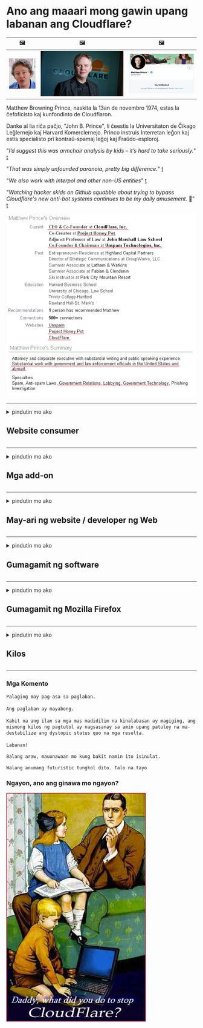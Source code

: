# Ano ang maaari mong gawin upang labanan ang Cloudflare?

| 🖼 | 🖼 | 🖼 |
| --- | --- | --- |
| ![](../image/matthew_prince_teen.jpg) | ![](../image/matthew_prince.jpg) | ![](../image/blockedbymatthewprince.jpg) |


Matthew Browning Prince, naskita la 13an de novembro 1974, estas la ĉefoficisto kaj kunfondinto de Cloudflaron.

Danke al lia riĉa paĉjo, "John B. Prince", li ĉeestis la Universitaton de Ĉikago Leĝlernejo kaj Harvard Komerclernejo.
Princo instruis Interretan leĝon kaj estis specialisto pri kontraŭ-spamaj leĝoj kaj Fraŭdo-esploroj.


"*I’d suggest this was armchair analysis by kids – it’s hard to take seriously.*" [t](https://www.theguardian.com/technology/2015/nov/19/cloudflare-accused-by-anonymous-helping-isis)

"*That was simply unfounded paranoia, pretty big difference.*"  [t](https://twitter.com/xxdesmus/status/992757936123359233)

"*We also work with Interpol and other non-US entities*" [t](https://twitter.com/eastdakota/status/1203028504184360960)

"*Watching hacker skids on Github squabble about trying to bypass Cloudflare's new anti-bot systems continues to be my daily amusement.* 🍿" [t](https://twitter.com/eastdakota/status/1273277839102656515)


![](../image/whoismp.jpg)

---


<details>
<summary>pindutin mo ako

## Website consumer
</summary>


- Kung ang website na gusto mo ay gumagamit ng Cloudflare, sabihin sa kanila na huwag gumamit ng Cloudflare.
  - Ang pag-ungol sa social media tulad ng Facebook, Reddit, Twitter o Mastodon ay walang pagkakaiba. [Ang mga pagkilos ay mas malakas kaysa sa mga hashtag.](https://twitter.com/phyzonloop/status/1274132092490862594)
  - Subukang makipag-ugnay sa may-ari ng website kung nais mong gawing kapaki-pakinabang ang iyong sarili.

[Sabi ni Cloudflare](https://github.com/Eloston/ungoogled-chromium/issues/783):
```
Inirerekumenda namin na makipag-ugnay sa mga administrator para sa mga tukoy na serbisyo o mga site na pinag-uusapan mo at ibahagi ang iyong karanasan.
```

[Kung hindi mo hiningi ito, hindi malalaman ng may-ari ng website ang problemang ito.](../PEOPLE.md)

![](../image/liberapay.jpg)

[Matagumpay na halimbawa](https://counterpartytalk.org/t/turn-off-cloudflare-on-counterparty-co-plz/164/5).<br>
May problema ka? [Itaas ang boses mo ngayon.](https://github.com/maraoz/maraoz.github.io/issues/1) Halimbawa sa ibaba.

```
Tumutulong ka lang sa corporate censorship at pagmamatyag sa masa.
http://crimeflare.eu.org
```

```
Ang iyong web page ay nasa pribadong pag-aabusong pribadong pader na may pader na hardin ng CloudFlare.
http://crimeflare.eu.org
```

- Maglaan ng kaunting oras upang mabasa ang patakaran sa privacy ng website.
  - kung ang website ay nasa likod ng Cloudflare o ang website ay gumagamit ng mga serbisyong konektado sa Cloudflare.

Dapat itong ipaliwanag kung ano ang "Cloudflare", at humingi ng pahintulot na ibahagi ang iyong data sa Cloudflare. Ang kabiguang gawin ito ay magreresulta sa paglabag sa pagtitiwala at ang website na pinag-uusapan ay dapat na iwasan.

[Narito ang isang katanggap-tanggap na halimbawa ng patakaran sa privacy](https://archive.is/bDlTz) ("Subprocessors" > "Entity Name")

```
Nabasa ko na ang iyong patakaran sa privacy at hindi ko mahanap ang salitang Cloudflare.
Tumanggi akong magbahagi ng data sa iyo kung magpapatuloy mong pakainin ang aking data sa Cloudflare.
http://crimeflare.eu.org
```

Ito ay isang halimbawa ng patakaran sa privacy na walang salitang Cloudflare.
[Liberland Jobs](https://archive.is/daKIr) [privacy policy](https://docsend.com/view/feiwyte):

![](../image/cfwontobey.jpg)

Ang Cloudflare ay may sariling patakaran sa privacy.
[Mahal ng Cloudflare ang mga taong doxxing.](https://www.reddit.com/r/GamerGhazi/comments/2s64fe/be_wary_reporting_to_cloudflare/)

Narito ang isang magandang halimbawa para sa form ng pag-sign up ng website.
AFAIK, zero website gawin ito. Magkakatiwala ka ba sa kanila?

```
Sa pamamagitan ng pag-click sa "Mag-sign up para sa XYZ", sumasang-ayon ka sa aming mga tuntunin ng serbisyo at pahayag sa privacy.
Sumasang-ayon ka rin na ibahagi ang iyong data sa Cloudflare at sumasang-ayon din sa pahayag ng privacy ng cloudflare.
Kung tinagas ng Cloudflare ang iyong impormasyon o hindi ka papayag na kumonekta sa aming mga server, hindi namin ito kasalanan. [*]

[ Mag-sign up ] [ hindi ako sang-ayon ]
```
[*] [PEOPLE.md](../PEOPLE.md)


- Subukang huwag gamitin ang kanilang serbisyo. Tandaan na pinapanood ka ng Cloudflare.
  - ["I'm in your TLS, sniffin' your passworz"](../image/iminurtls.jpg)

- Maghanap para sa iba pang website. May mga kahalili at opurtunidad sa internet!

- Kumbinsihin ang iyong mga kaibigan na gamitin ang Tor sa araw-araw.
  - Ang pagkawala ng lagda ng pangalan ay dapat na pamantayan ng bukas na internet!
  - [Tandaan na ayaw ng proyekto ng Tor ang proyektong ito.](../HISTORY.md)

</details>

------

<details>
<summary>pindutin mo ako

## Mga add-on
</summary>

- Kung ang iyong browser ay Firefox, Tor Browser, o Ungoogled Chromium gumamit ng isa sa mga add-on na ito sa ibaba.
  - Kung nais mong magdagdag ng iba pang bagong add-on magtanong tungkol dito muna.


| Pangalan | Developer | Suporta | Maaaring Harangan | Hindi Maaring Abisuhan | Chrome |
| -------- | -------- | -------- | -------- | -------- | -------- |
| [Bloku Cloudflaron MITM-Atakon](../subfiles/about.bcma.md) | #Addon | [ ? ](http://crimeflare.eu.org/) | **Oo**     | **Oo**     |  **Oo** |
| [Ĉu ligoj estas vundeblaj al MITM-atako?](../subfiles/about.ismm.md) | #Addon | [ ? ](http://crimeflare.eu.org/) | Hindi     | **Oo**     |  **Oo** |
| [Ĉu ĉi tiuj ligoj blokos Tor-uzanton?](../subfiles/about.isat.md) | #Addon | [ ? ](http://crimeflare.eu.org/) | Hindi     | **Oo**     |  **Oo** |
| [Block Cloudflare MITM Attack](https://trac.torproject.org/projects/tor/attachment/ticket/24351/block_cloudflare_mitm_attack-1.0.14.1-an%2Bfx.xpi)<br>[**DELETED BY TOR PROJECT**](../HISTORY.md) | nullius | [ ? ](../tool/block_cloudflare_mitm_fx), [Link](http://crimeflare.eu.org/) | **Oo**     | **Oo**     |  Hindi |
| [TPRB](http://34ahehcli3epmhbu2wbl6kw6zdfl74iyc4vg3ja4xwhhst332z3knkyd.onion/) | Sw | [ ? ](http://34ahehcli3epmhbu2wbl6kw6zdfl74iyc4vg3ja4xwhhst332z3knkyd.onion/) | **Oo**     | **Oo**     |  Hindi |
| [Detect Cloudflare](https://addons.mozilla.org/en-US/firefox/addon/detect-cloudflare/) | Frank Otto | [ ? ](https://github.com/traktofon/cf-detect) | Hindi     | **Oo**     |  Hindi |
| [True Sight](https://addons.mozilla.org/en-US/firefox/addon/detect-cloudflare-plus/) | claustromaniac | [ ? ](https://github.com/claustromaniac/detect-cloudflare-plus) | Hindi     | **Oo**     |  Hindi |
| [Which Cloudflare datacenter am I visiting?](https://addons.mozilla.org/en-US/firefox/addon/cf-pop/) | 依云 | [ ? ](https://github.com/lilydjwg/cf-pop) | Hindi     | **Oo**     |  Hindi |


- Maaaring ihinto ng "Decentraleyes" ang koneksyon sa "CDNJS (Cloudflare)".
  - Pinipigilan nito ang maraming mga kahilingan mula sa pag-abot sa mga network, at naghahatid ng mga lokal na file upang maiwasang masira ang mga site.
  - Sumagot ang developer: "[very concerning indeed](https://github.com/Synzvato/decentraleyes/issues/236#issuecomment-352049501)", "[widespread usage severely centralizes the web](https://github.com/Synzvato/decentraleyes/issues/251#issuecomment-366752049)"

- [Maaari mo ring alisin o hindi magtiwala sa sertipiko ng Cloudflare mula sa iyong Certificate Authority (CA).](https://www.ssl.com/how-to/remove-root-certificate-firefox/)

</details>

------

<details>
<summary>pindutin mo ako

## May-ari ng website / developer ng Web
</summary>


![](../image/word_cloudflarefree.jpg)

- Huwag gumamit ng solusyon ng Cloudflare, Panahon.
  - Maaari kang gumawa ng mas mahusay kaysa doon, tama ba? [Narito kung paano alisin ang mga subscription, plano, domain, o account ng Cloudflare.](https://support.cloudflare.com/hc/en-us/articles/200167776-Removing-subscriptions-plans-domains-or-accounts)

| 🖼 | 🖼 |
| --- | --- |
| ![](../image/htmlalertcloudflare.jpg) | ![](../image/htmlalertcloudflare2.jpg) |

- Gusto mo ba ng mas maraming customer? Alam mo ang gagawin. Ang pahiwatig ay "nasa itaas na linya".
  - [Kumusta, sinulat mo ang "Sineseryoso namin ang iyong privacy" ngunit nakakuha ako ng "Error 403 Forbidden Anonymous Proxy Not Allalel".](https://it.slashdot.org/story/19/02/19/0033255/stop-saying-we-take-your-privacy-and-security-seriously) Bakit mo hinaharangan ang Tor O VPN? At bakit mo hinaharangan ang mga pansamantalang email?

![](../image/anonexist.jpg)

- Ang paggamit ng Cloudflare ay magpapataas ng tsansa ng isang outage. Hindi ma-access ng mga bisita ang iyong website kung ang iyong server ay down o Cloudflare ay down.
  - [Naisip mo ba talaga na ang Cloudflare ay hindi kailanman bumaba?](https://www.ibtimes.com/cloudflare-down-not-working-sites-producing-504-gateway-timeout-errors-2618008) [Another](https://twitter.com/Jedduff/status/1097875615997399040) [sample](https://twitter.com/search?f=tweets&vertical=default&q=Cloudflare%20is%20having%20problems). [Need more](../PEOPLE.md)?

![](../image/cloudflareinternalerror.jpg)

- Ang paggamit ng Cloudflare upang i-proxy ang iyong "serbisyo sa API", ang "software update server" o "RSS feed" ay makakasama sa iyong customer. Tumawag sa iyo ang isang customer at sinabing "Hindi ko na magagamit ang iyong API", at wala kang ideya kung ano ang nangyayari. Tahimik na mai-block ng Cloudflare ang iyong customer. Sa tingin mo okay lang?
  - Mayroong maraming mga RSS reader client at RSS reader online na serbisyo. Bakit mo nai-publish ang RSS feed kung hindi mo pinapayagan ang mga tao na mag-subscribe?

![](../image/rssfeedovercf.jpg)

- Kailangan mo ba ng sertipiko ng HTTPS? Gumamit ng "Let's Encrypt" o bilhin lamang ito mula sa kumpanya ng CA.

- Kailangan mo ba ng DNS server? Hindi ma-set up ang iyong sariling server? Kumusta naman sila: [Hurricane Electric Free DNS](https://dns.he.net/), [Dyn.com](https://dyn.com/dns/), [1984 Hosting](https://www.1984hosting.com/), [Afraid.Org (Tanggalin ng admin ang iyong account kung gumagamit ka ng TOR)](https://freedns.afraid.org/)

- Naghahanap ng serbisyo sa pagho-host? Libre lang? Kumusta naman sila: [Onion Service](http://vww6ybal4bd7szmgncyruucpgfkqahzddi37ktceo3ah7ngmcopnpyyd.onion/en/security/network-security/tor/onionservices-best-practices), [Free Web Hosting Area](https://freewha.com/), [Autistici/Inventati Web Site Hosting](https://www.autinv5q6en4gpf4.onion/services/website), [Github Pages](https://pages.github.com/), [Surge](https://surge.sh/)
  - [Mga kahalili sa Cloudflare](../subfiles/cloudflare-alternatives.md)

- Gumagamit ka ba ng "cloudflare-ipfs.com"? [Alam mo bang hindi maganda ang Cloudflare IPFS?](../PEOPLE.md)

- I-install ang Web Application Firewall tulad ng OWASP at Fail2Ban sa iyong server at i-configure ito nang maayos.
  - Ang solusyon sa pag-block sa Tor ay hindi isang solusyon. Huwag parusahan ang lahat para lamang sa maliliit na masamang gumagamit.

- I-redirect o harangan ang mga gumagamit ng "Cloudflare Warp" mula sa pag-access sa iyong website. At magbigay ng isang dahilan kung maaari mo.

> Listahan ng IP: "[Ang mga kasalukuyang saklaw ng IP ng Cloudflare](cloudflare_inc/)"

> A: Harangan mo lang sila

```
server {
...
deny 173.245.48.0/20;
deny 103.21.244.0/22;
deny 103.22.200.0/22;
deny 103.31.4.0/22;
deny 141.101.64.0/18;
deny 108.162.192.0/18;
deny 190.93.240.0/20;
deny 188.114.96.0/20;
deny 197.234.240.0/22;
deny 198.41.128.0/17;
deny 162.158.0.0/15;
deny 104.16.0.0/12;
deny 172.64.0.0/13;
deny 131.0.72.0/22;
deny 2400:cb00::/32;
deny 2606:4700::/32;
deny 2803:f800::/32;
deny 2405:b500::/32;
deny 2405:8100::/32;
deny 2a06:98c0::/29;
deny 2c0f:f248::/32;
...
}
```

> B: Pag-redirect sa pahina ng babala

```
http {
...
geo $iscf {
default 0;
173.245.48.0/20 1;
103.21.244.0/22 1;
103.22.200.0/22 1;
103.31.4.0/22 1;
141.101.64.0/18 1;
108.162.192.0/18 1;
190.93.240.0/20 1;
188.114.96.0/20 1;
197.234.240.0/22 1;
198.41.128.0/17 1;
162.158.0.0/15 1;
104.16.0.0/12 1;
172.64.0.0/13 1;
131.0.72.0/22 1;
2400:cb00::/32 1;
2606:4700::/32 1;
2803:f800::/32 1;
2405:b500::/32 1;
2405:8100::/32 1;
2a06:98c0::/29 1;
2c0f:f248::/32 1;
}
...
}

server {
...
if ($iscf) {rewrite ^ https://example.com/cfwsorry.php;}
...
}

<?php
header('HTTP/1.1 406 Not Acceptable');
echo <<<CLOUDFLARED
Thank you for visiting ourwebsite.com!<br />
We are sorry, but we can't serve you because your connection is being intercepted by Cloudflare.<br />
Please read http://crimeflare.eu.org for more information.<br />
CLOUDFLARED;
die();
```

- I-set up ang Tor Onion Service o I2P insite kung naniniwala ka sa kalayaan at maligayang pagdating sa mga hindi nagpapakilalang gumagamit.

- Humingi ng payo mula sa ibang Clearnet / Tor dalawahan na mga operator ng website at gumawa ng mga hindi nagpapakilalang kaibigan!

</details>

------

<details>
<summary>pindutin mo ako

## Gumagamit ng software
</summary>


- Gumagamit ang Discord ng CloudFlare. Mga kahalili? Inirerekumenda namin [**Briar** (Android)](https://f-droid.org/en/packages/org.briarproject.briar.android/), [Ricochet (PC)](https://ricochet.im/), [Tox + Tor (Android/PC)](https://tox.chat/download.html)
  - Kasama sa Briar ang Tor daemon kaya hindi mo kailangang i-install ang Orbot.
  - Ang mga developer ng Qwtch, Buksan ang Pagkapribado, tinanggal na proyekto ng stop_cloudflare mula sa kanilang serbisyo na git nang walang abiso.

- Kung gumagamit ka ng Debian GNU / Linux, o anumang derivative, mag-subscribe: [bug #831835](https://bugs.debian.org/cgi-bin/bugreport.cgi?bug=831835). At kung maaari mo, tulungan i-verify ang patch, at tulungan ang nagpapanatili na dumating sa tamang konklusyon kung dapat itong tanggapin.

- Palaging inirerekumenda ang mga browser na ito.

| Pangalan | Developer | Suporta | Magkomento |
| -------- | -------- | -------- | -------- |
| [Ungoogled-Chromium](https://ungoogled-software.github.io/ungoogled-chromium-binaries/) | Eloston | [ ? ](https://github.com/Eloston/ungoogled-chromium) | PC (Win, Mac, Linux)  _!Tor_ |
| [Bromite](https://www.bromite.org/fdroid) | Bromite | [ ? ](https://github.com/bromite/bromite/issues) | Android  _!Tor_ |
| [Tor Browser](https://www.torproject.org/download/) | Tor Project | [ ? ](https://support.torproject.org/) | PC (Win, Mac, Linux)  _Tor_|
| [Tor Browser Android](https://www.torproject.org/download/) | Tor Project | [ ? ](https://support.torproject.org/) | Android  _Tor_|
| [Onion Browser](https://itunes.apple.com/us/app/onion-browser/id519296448?mt=8) | Mike Tigas | [ ? ](https://github.com/OnionBrowser/OnionBrowser/issues) | Apple iOS  _Tor_|
| [GNU/Icecat](https://www.gnu.org/software/gnuzilla/) | GNU | [ ? ](https://www.gnu.org/software/gnuzilla/) | PC (Linux) |
| [IceCatMobile](https://f-droid.org/en/packages/org.gnu.icecat/) | GNU | [ ? ](https://lists.gnu.org/mailman/listinfo/bug-gnuzilla) | Android |
| [Iridium Browser](https://iridiumbrowser.de/about/) | Iridium | [ ? ](https://github.com/iridium-browser/iridium-browser/) | PC (Win, Mac, Linux, OpenBSD) |


Ang pagkapribado ng ibang software ay hindi perpekto. Hindi ito nangangahulugang ang Tor browser ay "perpekto".
Walang 100% secure o 100% pribado sa internet at teknolohiya.

- Ayaw mong gumamit ng Tor? Maaari mong gamitin ang anumang browser gamit ang Tor daemon.
  - [Tandaan na hindi gusto ng proyekto ng Tor na ito.](https://support.torproject.org/tbb/tbb-9/) Gumamit ng Tor Browser kung nagagawa mo ito.
- [Paano gamitin ang Chromium kasama ang Tor](../subfiles/chromium_tor.md)


Pag-usapan natin ang tungkol sa privacy ng ibang software.

- [Kung talagang kailangan mong gumamit ng Firefox, piliin ang "Firefox ESR".](https://www.mozilla.org/en-US/firefox/organizations/)
  - [Firefox - Spyware Watchdog](https://spyware.neocities.org/articles/firefox.html)
  - [Tinatanggihan ng Firefox ang libreng pagsasalita, ipinagbabawal ang libreng pagsasalita](https://web.archive.org/web/20200423010026/https://reclaimthenet.org/firefox-rejects-free-speech-bans-free-speech-commenting-plugin-dissenter-from-its-extensions-gallery/)
  - ["100+ na downvote. Tila tulad ng pagtatanong sa isang kumpanya ng software na manatili sa ... ang software ay masyadong maraming mga araw na ito."](https://old.reddit.com/r/firefox/comments/gutdiw/weve_got_work_to_do_the_mozilla_blog/fslbbb6/)
  - [Uh, bakit ipinapakita sa akin ng Firefox ang mga naka-sponsor na link sa aking URL bar?](https://www.reddit.com/r/firefox/comments/jybx2w/uh_why_is_firefox_showing_me_sponsored_links_in/)
  - [Mozilla - Diyablo na Diyablo](https://digdeeper.neocities.org/ghost/mozilla.html)

- [Tandaan, gumagamit ang Mozilla ng serbisyo ng Cloudflare.](https://www.robtex.com/dns-lookup/www.mozilla.org) [Gumagamit din sila ng serbisyo ng DNS ng Cloudflare sa kanilang produkto.](https://www.theregister.co.uk/2018/03/21/mozilla_testing_dns_encryption/)

- [Opisyal na tinanggihan ng Mozilla ang ticket na ito.](https://bugzilla.mozilla.org/show_bug.cgi?id=1426618)

- [Ang Firefox Focus ay isang biro.](https://github.com/mozilla-mobile/focus-android/issues/1743) [Nangako silang papatayin ang telemetry ngunit binago nila ito.](https://github.com/mozilla-mobile/focus-android/issues/4210)

- [Gustung-gusto ng developer ng PaleMoon / Basilisk ang Cloudflare.](https://github.com/mozilla-mobile/focus-android/issues/1743#issuecomment-345993097)
  - [Ang Pale Moon's Archive Server ay na-hack at kumalat ng malware sa loob ng 18 Buwan](https://www.reddit.com/r/privacytoolsIO/comments/cc808y/pale_moons_archive_server_hacked_and_spread/)
  - Galit din siya sa mga gumagamit ng Tor - "[Hayaan itong maging mapagalit kay Tor. Sa palagay ko ang karamihan sa mga site ay dapat na mapoot kay Tor na isinasaalang-alang ang matataas na kadahilanan ng pang-aabuso.](https://github.com/yacy/yacy_search_server/issues/314#issuecomment-565932097)"

- [Ang Waterox ay mayroong matinding problema sa "mga telepono sa bahay"](https://spyware.neocities.org/articles/waterfox.html)

- [Ang Google Chrome ay isang spyware.](https://www.gnu.org/proprietary/malware-google.en.html)
  - [Profile ng Google ang iyong aktibidad.](https://spyware.neocities.org/articles/chrome.html)

- [Ang SRWare Iron ay gumawa ng masyadong maraming koneksyon sa bahay sa mga telepono.](https://spyware.neocities.org/articles/iron.html) Kumokonekta din ito sa mga domain ng google.

- [Mga Matapang na whitelist na tracker ng Facebook / Twitter.](https://www.bleepingcomputer.com/news/security/facebook-twitter-trackers-whitelisted-by-brave-browser/)
  - [Narito ang higit pang mga isyu.](https://spyware.neocities.org/articles/brave.html)
  - [ID ng kaakibat ng binance](https://twitter.com/cryptonator1337/status/1269594587716374528)

- [Hinahayaan ng Microsoft Edge ang Facebook na patakbuhin ang Flash code sa likuran ng mga gumagamit.](https://www.zdnet.com/article/microsoft-edge-lets-facebook-run-flash-code-behind-users-backs/)

- [Hindi iginagalang ng Vivaldi ang iyong privacy.](https://spyware.neocities.org/articles/vivaldi.html)

- [Antas ng spyware ng Opera: Labis na Mataas](https://spyware.neocities.org/articles/opera.html)

- Apple iOS: [Hindi ka dapat gumagamit ng iOS sa lahat, higit sa lahat dahil ito ay malware.](https://www.gnu.org/proprietary/malware-apple.html)

Samakatuwid inirerekumenda lamang namin sa itaas ng talahanayan. Walang iba.

</details>

------

<details>
<summary>pindutin mo ako

## Gumagamit ng Mozilla Firefox
</summary>


- Ang "Firefox Nightly" ay magpapadala ng impormasyong antas ng debug sa mga server ng Mozilla nang walang paraan ng pag-opt-out.
  - [Ang mga server ng Mozilla ay sumasabog sa Cloudflare](https://www.digwebinterface.com/?hostnames=www.mozilla.org%0D%0Amozilla.cloudflare-dns.com&type=&ns=resolver&useresolver=8.8.4.4&nameservers=)

- Posibleng ipagbawal ang Firefox upang kumonekta sa mga server ng Mozilla.
  - [Patnubay sa mga template ng patakaran ng Mozilla](https://github.com/mozilla/policy-templates/blob/master/README.md)
  - Tandaan na ang trick na ito ay maaaring tumigil sa pagtatrabaho sa ibang bersyon dahil gusto ni Mozilla na i-whitelist ang kanilang sarili.
  - Gumamit ng firewall at filter ng DNS upang ganap na harangan ang mga ito.

"`/distribution/policies.json`"

>     "WebsiteFilter": {
> 		"Block": [
> 		"*://*.mozilla.com/*",
> 		"*://*.mozilla.net/*",
> 		"*://*.mozilla.org/*",
> 		"*://webcompat.com/*",
> 		"*://*.firefox.com/*",
> 		"*://*.thunderbird.net/*",
> 		"*://*.cloudflare.com/*"
> 		]
>     },


- ~~Mag-ulat ng isang bug sa tracker ng mozilla, na sinasabi sa kanila na huwag gumamit ng Cloudflare.~~ Nagkaroon ng ulat ng bug sa bugzilla. Maraming tao ang nai-post ang kanilang pag-aalala, subalit ang bug ay itinago ng admin noong 2018.

- Maaari mong hindi paganahin ang DoH sa Firefox.
  - [Baguhin ang default na DNS provider ng firefox](../subfiles/change-firefox-dns.md)

![](../image/firefoxdns.jpg)

- [Kung nais mong gumamit ng hindi ISP DNS, isaalang-alang ang paggamit sa serbisyo ng OpenNIC Tier2 DNS o anuman sa mga serbisyo na hindi Cloudflare DNS.](https://wiki.opennic.org/start)
![](../image/opennic.jpg)
  - I-block ang Cloudflare gamit ang DNS. [Crimeflare DNS](https://dns.crimeflare.eu.org/)

- Maaari mong gamitin ang Tor bilang resolver ng DNS. [Kung hindi ka dalubhasa sa Tor, magtanong dito.](https://tor.stackexchange.com/)

> **Paano?**
> 1. I-download ang Tor at i-install ito sa iyong computer.
> 2. Idagdag ang linyang ito sa "torrc" na file.
> DNSPort 127.0.0.1:53
> 3. I-restart ang Tor.
> 4. Itakda ang DNS server ng iyong computer sa "127.0.0.1".

</details>

------

<details>
<summary>pindutin mo ako

## Kilos
</summary>


- Sabihin sa iba sa paligid mo ang tungkol sa mga panganib ng Cloudflare.

- [Tulungan pagbutihin ang repository na ito.](http://crimeflare.eu.org)
  - Parehong mga listahan, ang mga argumento laban dito at ang mga detalye.

- [Dokumento at gawing pampubliko kung saan nagkakamali ang mga bagay sa Cloudflare (at mga katulad na kumpanya), tinitiyak na banggitin ang repository na ito kapag ginawa mo ito](http://crimeflare.eu.org) :)

- Makakuha ng mas maraming tao na gumagamit ng Tor bilang default upang maranasan nila ang web mula sa pananaw ng iba't ibang bahagi ng mundo.

- Magsimula ng mga pangkat, sa social media at meatspace, na nakatuon sa pagpapalaya sa mundo mula sa Cloudflare.

- Kung saan naaangkop, mag-link sa mga pangkat na ito sa lalagyan na ito - maaari itong maging isang lugar para sa pag-uugnay na nagtutulungan bilang mga pangkat.

- [Magsimula ng isang coop na maaaring magbigay ng isang makabuluhang alternatibong hindi corporate sa Cloudflare.](../subfiles/cloudflare-alternatives.md)

- Ipaalam sa amin ang anumang mga kahalili upang makatulong na magbigay ng maramihang mga layered na pagtatanggol laban sa Cloudflare.

- Kung ikaw ay isang customer ng Cloudflare, itakda ang iyong mga setting sa privacy, at hintaying lumabag ang mga ito sa kanila.
  - [Pagkatapos ay dalhin sila sa ilalim ng mga singil sa paglabag sa anti-spam / privacy.](https://twitter.com/thexpaw/status/1108424723233419264)

- Kung ikaw ay nasa Estados Unidos ng Amerika at ang website na pinag-uusapan ay isang bangko o isang accountant, subukang magdala ng ligal na presyon sa ilalim ng Gramm – Leach – Bliley Act, o ang mga Amerikanong may DIsability Act at iulat muli sa amin kung hanggang saan ka makarating .

- Kung ang website ay isang site ng gobyerno, subukang magdala ng ligal sa ilalim ng ika-1 Susog ng Konstitusyon ng US.

- Kung ikaw ay mamamayan ng EU, makipag-ugnay sa website upang maipadala ang iyong personal na impormasyon sa ilalim ng General Data Protection Regulation. Kung tatanggi silang ibigay sa iyo ang iyong impormasyon, iyon ay isang paglabag sa batas.

- Para sa mga kumpanyang nag-aangking nag-aalok ng serbisyo sa kanilang website subukang iulat ang mga ito bilang "maling advertising" sa mga samahan ng proteksyon ng consumer at BBB. Ang mga website ng Cloudflare ay hinahain ng mga server ng Cloudflare.

- [Iminumungkahi ng ITU sa konteksto ng US na ang Cloudflare ay nagsisimulang makakuha ng sapat na malaki na ang batas ng antitrust ay maaaring maibaba sa kanila.](https://www.itu.int/en/ITU-T/Workshops-and-Seminars/20181218/Documents/Geoff_Huston_Presentation.pdf)

- Maisip na ang bersyon ng GNU GPL na 4 ay maaaring magsama ng isang probisyon laban sa pag-iimbak ng source code sa likod ng naturang serbisyo, na nangangailangan para sa lahat ng mga programa ng GPLv4 at kalaunan na maipasok ang mapagkukunang code ay maaaring ma-access sa pamamagitan ng isang daluyan na hindi nagtatangi laban sa mga gumagamit ng Tor.

</details>

------

### Mga Komento

```
Palaging may pag-asa sa paglaban.

Ang paglaban ay mayabong.

Kahit na ang ilan sa mga mas madidilim na kinalabasan ay magiging, ang mismong kilos ng pagtutol ay nagsasanay sa amin upang patuloy na ma-destabilize ang dystopic status quo na mga resulta.

Labanan!
```

```
Balang araw, mauunawaan mo kung bakit namin ito isinulat.
```

```
Walang anumang futuristic tungkol dito. Talo na tayo
```

### Ngayon, ano ang ginawa mo ngayon?


![](../image/stopcf.jpg)
